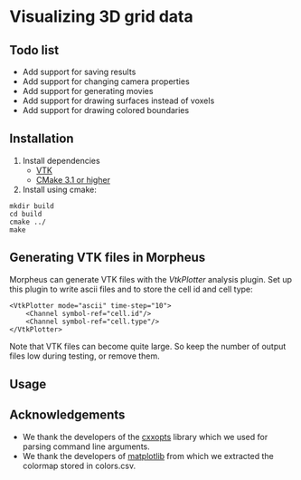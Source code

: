 # Visualizing 3D grid data

## Todo list

- Add support for saving results
- Add support for changing camera properties
- Add support for generating movies
- Add support for drawing surfaces instead of voxels
- Add support for drawing colored boundaries

## Installation

1. Install dependencies 
    - [VTK](http://www.vtk.org/)
    - [CMake 3.1 or higher](https://cmake.org/)
2. Install using cmake:
```
mkdir build
cd build
cmake ../
make
```


## Generating VTK files in Morpheus
Morpheus can generate VTK files with the *VtkPlotter* analysis plugin. Set up this plugin to write ascii files and
 to store the cell id and cell type:

```
<VtkPlotter mode="ascii" time-step="10">
	<Channel symbol-ref="cell.id"/>
	<Channel symbol-ref="cell.type"/>
</VtkPlotter>
```

Note that VTK files can become quite large. So keep the number of output files low during testing, or remove them.


## Usage

## Acknowledgements
- We thank the developers of the [cxxopts](https://github.com/jarro2783/cxxopts) library which we used for parsing command line arguments.
- We thank the developers of [matplotlib](http://matplotlib.org/) from which we extracted the colormap stored in colors.csv.